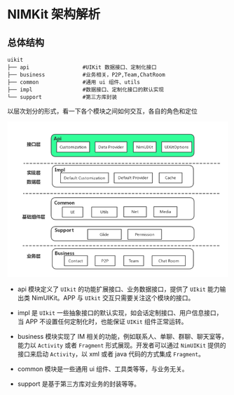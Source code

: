 # NIMKit 架构解析

## 总体结构

```
uikit
├── api                 #UIKit 数据接口、定制化接口
├── business            #业务相关，P2P,Team,ChatRoom
├── common              #通用 ui 组件、utils
├── impl                #数据接口、定制化接口的默认实现
└── support             #第三方库封装
```

以层次划分的形式，看一下各个模块之间如何交互，各自的角色和定位

![image](https://github.com/netease-im/NIM_Resources/blob/master/Android/Images/uikit_struct.png)

- api 模块定义了 `UIkit` 的功能扩展接口、业务数据接口，提供了 `UIkit` 能力输出类 NimUIKit。APP 与 `UIkit` 交互只需要关注这个模块的接口。

- impl 是 `UIkit` 一些抽象接口的默认实现，如会话定制接口、用户信息接口，当 APP 不设置任何定制化时，也能保证 `UIKit` 组件正常运转。

- business 模块实现了 IM 相关的功能，例如联系人、单聊、群聊、聊天室等，能力以 `Activity` 或者 `Fragment` 形式展现。开发者可以通过 `NimUIKit` 提供的接口来启动 `Activity`，以 xml 或者 java 代码的方式集成 `Fragment`。

- common 模块是一些通用 ui 组件、工具类等等，与业务无关。

- support 是基于第三方库对业务的封装等等。
